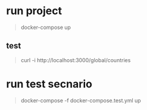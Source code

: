 # run project
> docker-compose up
## test
> curl -i http://localhost:3000/global/countries

# run test secnario
> docker-compose -f docker-compose.test.yml up
